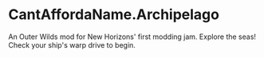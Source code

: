 # CantAffordaName.Archipelago
 An Outer Wilds mod for New Horizons' first modding jam. Explore the seas! Check your ship's warp drive to begin.
